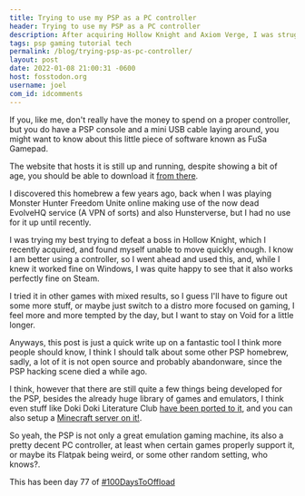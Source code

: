 ```yaml
---
title: Trying to use my PSP as a PC controller
header: Trying to use my PSP as a PC controller
description: After acquiring Hollow Knight and Axiom Verge, I was struggling to move around just with my keyboard, so I went ahead and found about some PSP software to fix that
tags: psp gaming tutorial tech
permalink: /blog/trying-psp-as-pc-controller/
layout: post
date: 2022-01-08 21:00:31 -0600
host: fosstodon.org
username: joel
com_id: idcomments
---
```


If you, like me, don't really have the money to spend on a proper controller, but you do have a PSP console and a mini USB cable laying around, you might want to know about this little piece of software known as FuSa Gamepad.

The website that hosts it is still up and running, despite showing a bit of age, you should be able to download it [from there](https://foosa.do.am/load/fusa_gamepad_version_03/3-1-0-33). 

I discovered this homebrew a few years ago, back when I was playing Monster Hunter Freedom Unite online making use of the now dead EvolveHQ service (A VPN of sorts) and also Hunsterverse, but I had no use for it up until recently.

I was trying my best trying to defeat a boss in Hollow Knight, which I recently acquired, and found myself unable to move quickly enough. I know I am better using a controller, so I went ahead and used this, and, while I knew it worked fine on Windows, I was quite happy to see that it also works perfectly fine on Steam. 

I tried it in other games with mixed results, so I guess I'll have to figure out some more stuff, or maybe just switch to a distro more focused on gaming, I feel more and more tempted by the day, but I want to stay on Void for a little longer.

Anyways, this post is just a quick write up on a fantastic tool I think more people should know, I think I should talk about some other PSP homebrew, sadly, a lot of it is not open source and probably abandonware, since the PSP hacking scene died a while ago.

I think, however that there are still quite a few things being developed for the PSP, besides the already huge library of games and emulators, I think even stuff like Doki Doki Literature Club [have been ported to it](https://github.com/LukeZGD/DDLC-LOVE), and you can also setup a [Minecraft server on it!](https://github.com/IridescentRose/Craft-Server).

So yeah, the PSP is not only a great emulation gaming machine, its also a pretty decent PC controller, at least when certain games properly support it, or maybe its Flatpak being weird, or some other random setting, who knows?.

This has been day 77 of [#100DaysToOffload](https://100DaysToOffload.com)


